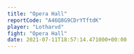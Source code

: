 ```yaml
---
title: "Opera Hall"
reportCode: "A46Q8G9CDrYTftdK"
player: "Lotharvd"
fight: "Opera Hall"
date: 2021-07-11T18:57:14.471000+00:00
---
```

